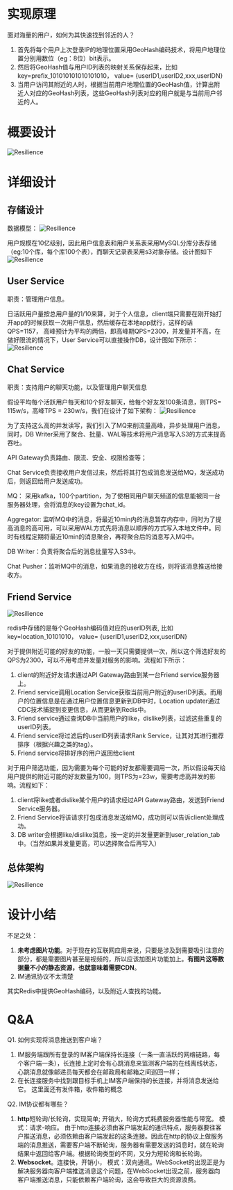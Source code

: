 # 实现原理
面对海量的用户，如何为其快速找到邻近的人？
1. 首先将每个用户上次登录IP的地理位置采用GeoHash编码技术，将用户地理位置分别用数位（eg：8位）bit表示。
2. 然后将GeoHash值与用户ID列表的映射关系保存起来，比如key=prefix_101010101010101010， value= {userID1,userID2,xxx,userIDN}
3. 当用户访问其附近的人时，根据当前用户地理位置的GeoHash值，计算出附近人对应的GeoHash列表，这些GeoHash列表对应的用户就是与当前用户邻近的人。

# 概要设计
![Resilience](./../pictures/know_new_friends/brief.drawio.png)

# 详细设计
## 存储设计
数据模型：
![Resilience](./../pictures/know_new_friends/er.drawio.png)

用户规模在10亿级别，因此用户信息表和用户关系表采用MySQL分库分表存储（eg:10个库，每个库100个表），而聊天记录表采用s3对象存储。设计图如下
![Resilience](./../pictures/know_new_friends/db.drawio.png)

## User Service
职责：管理用户信息。

日活跃用户量按总用户量的1/10来算，对于个人信息，client端只需要在刚开始打开app的时候获取一次用户信息，然后缓存在本地app就行，这样的话QPS=1157， 高峰预计为平均的两倍，即高峰期QPS=2300，并发量并不高，在做好限流的情况下，User Service可以直接操作DB，设计图如下所示：
![Resilience](./../pictures/know_new_friends/user_service.drawio.png)
## Chat Service 
职责：支持用户的聊天功能，以及管理用户聊天信息

假设平均每个活跃用户每天和10个好友聊天，给每个好友发100条消息，则TPS= 115w/s，高峰TPS = 230w/s，我们在设计了如下架构：
![Resilience](./../pictures/know_new_friends/chat_service.drawio.png)

为了支持这么高的并发读写，我们引入了MQ来削流量高峰，异步处理用户消息，同时，DB Writer采用了聚合、批量、WAL等技术将用户消息写入S3的方式来提高吞吐。

API Gateway负责路由、限流、安全、权限检查等；

Chat Service负责接收用户发信过来，然后将其打包成消息发送给MQ，发送成功后，则返回给用户发送成功。

MQ： 采用kafka，100个partition，为了使相同用户聊天频道的信息能被同一台服务器处理，会将消息的key设置为chat_id。

Aggregator: 监听MQ中的消息，将最近10min内的消息暂存内存中，同时为了提高消息的高可用，可以采用WAL方式先将消息以顺序的方式写入本地文件中。同时有线程定期将最近10min的消息聚合，再将聚合后的消息写入MQ中。

DB Writer：负责将聚合后的消息批量写入S3中。

Chat Pusher：监听MQ中的消息，如果消息的接收方在线，则将该消息推送给接收方。
## Friend Service
![Resilience](./../pictures/know_new_friends/friend_service.drawio.png)

redis中存储的是每个GeoHash编码值对应的userID列表, 比如key=location_10101010， value= {userID1,userID2,xxx,userIDN}

对于提供附近可能的好友的功能，一般一天只需要提供一次，所以这个筛选好友的QPS为2300，可以不用考虑并发量对服务的影响。流程如下所示：
1. client的附近好友请求通过API Gateway路由到某一台Friend service服务器上。
2. Friend service调用Location Service获取当前用户附近的userID列表。而用户的位置信息是在通过用户位置信息更新到DB中时，Location updater通过CDC技术捕捉到变更信息，从而更新到Redis中。
3. Friend service通过查询DB中当前用户的like，dislike列表，过滤这些重复的userID列表。
4. Friend service将过滤后的userID列表请求Rank Service，让其对其进行推荐排序（根据兴趣之类的tag）。
5. Friend service将排好序的用户返回给client

对于用户筛选功能，因为需要为每个可能的好友都需要调用一次，所以假设每天给用户提供的附近可能的好友数量为100，则TPS为=23w，需要考虑高并发的影响。流程如下：
1. client将like或者dislike某个用户的请求经过API Gateway路由，发送到Friend Service服务器。
2. Friend Service将该请求打包成消息发送给MQ，成功则可以告诉client处理成功。
3. DB writer会根据like/dislike消息，按一定的并发量更新到user_relation_tab中。（当然如果并发量更高，可以选择聚合后再写入）

## 总体架构
![Resilience](./../pictures/know_new_friends/final.drawio.png)
# 设计小结
不足之处：
1. **未考虑图片功能**。对于现在的互联网应用来说，只要是涉及到需要吸引注意的部分，都是需要图片甚至是视频的，所以应该加图片功能加上。**有图片这等数据量不小的静态资源，也就意味着需要CDN**。
2. IM通讯协议不太清楚

其实Redis中提供GeoHash编码，以及附近人查找的功能。

# Q&A
Q1. 如何实现将消息推送到客户端？
1. IM服务端跟所有登录的IM客户端保持长连接（一条一直活跃的网络链路，每个客户端一条），长连接上定时会有心跳消息来监测客户端的在线离线状态，心跳消息就像邮递员每天都会在邮政局和邮箱之间巡回一样；
2. 在长连接服务中找到跟目标手机上IM客户端保持的长连接，并将消息发送给它。 这里面还有发件箱，收件箱的概念

Q2. IM协议都有哪些？
1. **http**短轮询/长轮询，实现简单; 开销大，轮询方式耗费服务器性能与带宽。 模式：请求-响应。 由于http连接必须由客户端发起的通讯特点，服务器要往客户推送消息，必须依赖由客户端发起的这条连接。因此在http的协议上做服务端的消息推送，需要客户端不断轮询，服务器有需要发送的消息时，就在轮询结果中返回给客户端。根据轮询类型的不同，又分为短轮询和长轮询。
2. **Websocket**。连接快，开销小， 模式：双向通讯。WebSocket的出现正是为解决服务器向客户端推送消息这个问题，在WebSocket出现之前，服务器向客户端推送消息，只能依赖客户端轮询，这会导致巨大的资源浪费。
